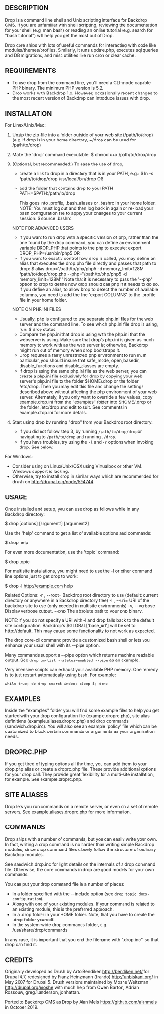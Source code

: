 DESCRIPTION
-----------
Drop is a command line shell and Unix scripting interface for Backdrop CMS.
If you are unfamiliar with shell scripting, reviewing the documentation
for your shell (e.g. man bash) or reading an online tutorial (e.g. search
for "bash tutorial") will help you get the most out of Drop.

Drop core ships with lots of useful commands for interacting with code
like modules/themes/profiles. Similarly, it runs update.php, executes sql
queries and DB migrations, and misc utilities like run cron or clear cache.

REQUIREMENTS
------------
* To use drop from the command line, you'll need a CLI-mode capable PHP
  binary. The minimum PHP version is 5.2.
* Drop works with Backdrop 1.x.  However, occasionally recent changes to the
  most recent version of Backdrop can introduce issues with drop.

INSTALLATION
------------
For Linux/Unix/Mac:
  1. Unzip the zip-file into a folder outside of your web site (/path/to/drop)
     (e.g. if drop is in your home directory, ~/drop can be used for /path/to/drop)
  2. Make the 'drop' command executable:
       $ chmod u+x /path/to/drop/drop
  3. (Optional, but recommended:) To ease the use of drop,
     - create a link to drop in a directory that is in your PATH, e.g.:
       $ ln -s /path/to/drop/drop /usr/local/bin/drop
     OR
     - add the folder that contains drop to your PATH
       PATH=$PATH:/path/to/drop

       This goes into .profile, .bash_aliases or .bashrc in your home folder.
       NOTE:  You must log out and then log back in again or re-load your bash
       configuration file to apply your changes to your current session:
       $ source .bashrc

     NOTE FOR ADVANCED USERS
     - If you want to run drop with a specific version of php, rather than the
       one found by the drop command, you can define an environment variable
       DROP_PHP that points to the php to execute:
       export DROP_PHP=/usr/bin/php5
     OR
     - If you want to exactly control how drop is called, you may define an alias
       that executes the drop.php file directly and passes that path to drop:
       $ alias drop='/path/to/php/php5 -d memory_limit=128M /path/to/drop/drop.php --php="/path/to/php/php5 -d memory_limit=128M"'
       Note that it is necessary to pass the '--php' option to drop to define
       how drop should call php if it needs to do so.
       If you define an alias, to allow Drop to detect the number of available columns,
       you need to add the line 'export COLUMNS' to the .profile file in your
       home folder.

     NOTE ON PHP.INI FILES
     - Usually, php is configured to use separate php.ini files for the web server
       and the command line.  To see which php.ini file drop is using, run:
       $ drop status
     - Compare the php.ini that drop is using with the php.ini that the webserver is
       using.  Make sure that drop's php.ini is given as much memory to work with as
       the web server is; otherwise, Backdrop might run out of memory when drop
       bootstraps it.
     - Drop requires a fairly unrestricted php environment to run in.  In particular,
       you should insure that safe_mode, open_basedir, disable_functions and
       disable_classes are empty.
     - If drop is using the same php.ini file as the web server, you can create
       a php.ini file exclusively for drop by copying your web server's php.ini
       file to the folder $HOME/.drop or the folder /etc/drop.  Then you may edit
       this file and change the settings described above without affecting the
       php environment of your web server.  Alternately, if you only want to
       override a few values, copy example.drop.ini from the "examples" folder
       into $HOME/.drop or the folder /etc/drop and edit to suit.  See comments
       in example.drop.ini for more details.

  4. Start using drop by running "drop" from your Backdrop root directory.

     - If you did not follow step 3, by running `/path/to/drop/drop`or navigating to `/path/to/drop` and running `./drop`.
     - If you have troubles, try using the `-l` and `-r` options when invoking drop. See below.

For Windows:

  - Consider using on Linux/Unix/OSX using Virtualbox or other VM. Windows support is lacking.
  - Otherwise, try to install drop in similar ways which are recommended for drush on
    http://drupal.org/node/594744.

USAGE
-----
Once installed and setup, you can use drop as follows while in
any Backdrop directory:

  $ drop [options] <command> [argument1] [argument2]

Use the 'help' command to get a list of available options and commands:

  $ drop help

For even more documentation, use the 'topic' command:

  $ drop topic

For multisite installations, you might need to use the -l or other command line
options just to get drop to work:

  $ drop -l http://example.com help

Related Options:
  -r <path>, --root=<path>      Backdrop root directory to use
                                (default: current directory or anywhere in a Backdrop directory tree)
  -l <uri> , --uri=<uri>        URI of the backdrop site to use
                                (only needed in multisite environments)
  -v, --verbose                 Display verbose output.
  --php                         The absolute path to your php binary.

NOTE: If you do not specify a URI with -l and drop falls back to the default
site configuration, Backdrop's $GLOBAL['base_url'] will be set to http://default.
This may cause some functionality to not work as expected.

The drop core-cli command provide a customized bash shell or lets you enhance
your usual shell with its --pipe option.

Many commands support a --pipe option which returns machine readable output. See
`drop pm-list --status=enabled --pipe` as an example.

Very intensive scripts can exhaust your available PHP memory. One remedy is to
just restart automatically using bash. For example:

    while true; do drop search-index; sleep 5; done

EXAMPLES
--------
Inside the "examples" folder you will find some example files to help you
get started with your drop configuration file (example.droprc.php),
site alias definitions (example.aliases.droprc.php) and drop commands
(sandwich.drop.inc). You will also see an example 'policy' file which
can be customized to block certain commands or arguments as your organization
needs.

DROPRC.PHP
--------
If you get tired of typing options all the time, you can add them to your drop.php alias or
create a droprc.php file. These provide additional options for your drop call. They provide
great flexibility for a multi-site installation, for example. See example.droprc.php.

SITE ALIASES
--------
Drop lets you run commands on a remote server, or even on a set of remote servers.
See example.aliases.droprc.php for more information.

COMMANDS
--------
Drop ships with a number of commands, but you can easily write
your own. In fact, writing a drop command is no harder than writing simple
Backdrop modules, since drop command files closely follow the structure of
ordinary Backdrop modules.

See sandwich.drop.inc for light details on the internals of a drop command file.
Otherwise, the core commands in drop are good models for your own commands.

You can put your drop command file in a number of places:

  - In a folder specified with the --include option (see `drop topic docs-configuration`).
  - Along with one of your existing modules. If your command is related to an
    existing module, this is the preferred approach.
  - In a .drop folder in your HOME folder. Note, that you have to create the
    .drop folder yourself.
  - In the system-wide drop commands folder, e.g. /usr/share/drop/commands

In any case, it is important that you end the filename with ".drop.inc", so
that drop can find it.

CREDITS
-------
Originally developed as Drush by Arto Bendiken <http://bendiken.net/> for Drupal 4.7, redesigned by Franz Heinzmann (frando) <http://unbiskant.org/> in May 2007 for Drupal 5. Drush versions maintained by Moshe Weitzman <http://drupal.org/moshe> with much help from Owen Barton, Adrian Rossouw, greg.1.anderson, jonhattan.

Ported to Backdrop CMS as Drop by Alan Mels <https://github.com/alanmels> in October 2019.
